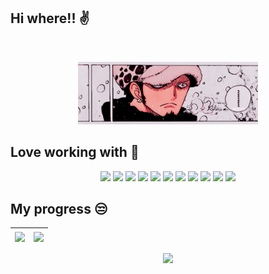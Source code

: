 ## Hi where!! ✌️

<br/>

<p align="center">
	<img  src="./assets/temp-preview.gif" alt="meh" height="100"/>
</p>

## Love working with 🤔

<p align="center">
  	<img src="https://img.shields.io/badge/JavaScript-F7DF1E.svg?style=for-the-badge&logo=JavaScript&logoColor=black">
	<img src="https://img.shields.io/badge/TypeScript-3178C6.svg?style=for-the-badge&logo=TypeScript&logoColor=white">
	<img src="https://img.shields.io/badge/HTML5-E34F26.svg?style=for-the-badge&logo=HTML5&logoColor=white">
	<img src="https://img.shields.io/badge/CSS3-1572B6.svg?style=for-the-badge&logo=CSS3&logoColor=white">
    <img src="https://img.shields.io/badge/Sass-CC6699.svg?style=for-the-badge&logo=Sass&logoColor=white">
	<img src="https://img.shields.io/badge/React-61DAFB.svg?style=for-the-badge&logo=React&logoColor=black">
    <img src="https://img.shields.io/badge/Bootstrap-7952B3.svg?style=for-the-badge&logo=Bootstrap&logoColor=white">
    <img src="https://img.shields.io/badge/Tailwind%20CSS-06B6D4.svg?style=for-the-badge&logo=Tailwind-CSS&logoColor=white">
    <img src="https://img.shields.io/badge/Git-F05032.svg?style=for-the-badge&logo=Git&logoColor=white">
    <img src="https://img.shields.io/badge/LeetCode-FFA116.svg?style=for-the-badge&logo=LeetCode&logoColor=white">
	<img src="https://img.shields.io/badge/Notion-000000.svg?style=for-the-badge&logo=Notion&logoColor=white">
</p>

## My progress 😒

| <img align="center" src="https://github-readme-stats.vercel.app/api?username=rynortheast&show_icons=true&theme=dark&hide_border=true&hide=contribs,prs" /></a> | <img align="center" src="https://github-readme-stats.vercel.app/api/top-langs/?username=rynortheast&layout=compact&theme=dark&hide_border=true" /></a> |
| -------------------------------------------------------------------------------------------------------------------------------------------------------------- | ------------------------------------------------------------------------------------------------------------------------------------------------------ |

<p align="center">
	<img src="https://leetcard.jacoblin.cool/rynortheast?theme=dark&font=Montserrat&ext=heatmap">
</p>

